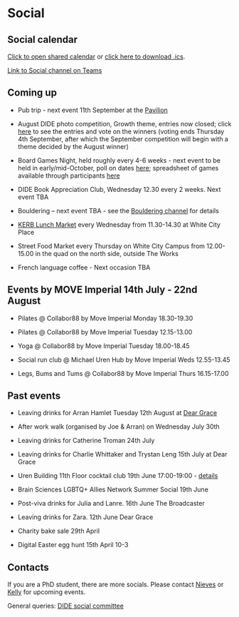 # Social

## Social calendar

[Click to open shared calendar](https://outlook.office365.com/owa/calendar/d3495141dd604a45b1a70bcec775574c@imperial.ac.uk/96f193142b4a41d9a6e4946634663c5817212224041536648077/calendar.html) or [click here to download .ics](https://outlook.office365.com/owa/calendar/d3495141dd604a45b1a70bcec775574c@imperial.ac.uk/96f193142b4a41d9a6e4946634663c5817212224041536648077/calendar.ics).

[Link to Social channel on Teams](https://teams.microsoft.com/l/channel/19%3Afe29e82660f74575a9d515de83d01afa%40thread.tacv2/Social?groupId=ba231111-1572-42ae-981e-c8bc7aa681ef&tenantId=2b897507-ee8c-4575-830b-4f8267c3d307)

## Coming up

* Pub trip - next event 11th September at the [Pavilion](https://www.greeneking.co.uk/pubs/greater-london/pavilion)

* August DIDE photo competition, Growth theme, entries now closed; click [here](https://teams.microsoft.com/l/message/19:fe29e82660f74575a9d515de83d01afa@thread.tacv2/1756716958832?tenantId=2b897507-ee8c-4575-830b-4f8267c3d307&groupId=ba231111-1572-42ae-981e-c8bc7aa681ef&parentMessageId=1756716958832&teamName=DIDE%20-%20WP&channelName=Social&createdTime=1756716958832) to see the entries and vote on the winners (voting ends Thursday 4th September, after which the September competition will begin with a theme decided by the August winner)

* Board Games Night, held roughly every 4-6 weeks - next event to be held in early/mid-October, poll on dates [here](https://teams.microsoft.com/l/message/19:fe29e82660f74575a9d515de83d01afa@thread.tacv2/1756469820701?tenantId=2b897507-ee8c-4575-830b-4f8267c3d307&groupId=ba231111-1572-42ae-981e-c8bc7aa681ef&parentMessageId=1756469820701&teamName=DIDE%20-%20WP&channelName=Social&createdTime=1756469820701); spreadsheet of games available through participants [here](https://docs.google.com/spreadsheets/d/1KcSc8wGN9Y1qARfjPfltCUhrkV-hwWd9eQHPt9BgX7k/edit?gid=388218102)

* DIDE Book Appreciation Club,  Wednesday 12.30 every 2 weeks. Next event TBA

* Bouldering – next event TBA - see the [Bouldering channel](https://teams.microsoft.com/l/channel/19%3Ac670ba9048344213b0736a2348a1e709%40thread.tacv2/Bouldering?groupId=ba231111-1572-42ae-981e-c8bc7aa681ef&tenantId=2b897507-ee8c-4575-830b-4f8267c3d307) for details

* [KERB Lunch Market](https://www.kerbfood.com/markets/white-city/) every Wednesday from 11.30-14.30 at White City Place

* Street Food Market every Thursday on White City Campus from 12.00-15.00 in the quad on the north side, outside The Works

* French language coffee - Next occasion TBA

## Events by MOVE Imperial 14th July - 22nd August

* Pilates @ Collabor88 by Move Imperial Monday 18.30-19.30 

* Pilates @ Collabor88 by Move Imperial Tuesday 12.15-13.00 

* Yoga @ Collabor88 by Move Imperial Tuesday 18.00-18.45 

* Social run club @ Michael Uren Hub by Move Imperial Weds 12.55-13.45 

* Legs, Bums and Tums @ Collabor88 by Move Imperial Thurs 16.15-17.00

## Past events

* Leaving drinks for Arran Hamlet Tuesday 12th August at [Dear Grace](https://www.deargracelondon.co.uk/)
  
* After work walk (organised by Joe & Arran) on Wednesday July 30th

* Leaving drinks for Catherine Troman 24th July

* Leaving drinks for Charlie Whittaker and Trystan Leng 15th July at Dear Grace

* Uren Building 11th Floor cocktail club 19th June 17:00-19:00 - [details](https://teams.microsoft.com/l/message/19:fe29e82660f74575a9d515de83d01afa@thread.tacv2/1749720102264?tenantId=2b897507-ee8c-4575-830b-4f8267c3d307&groupId=ba231111-1572-42ae-981e-c8bc7aa681ef&parentMessageId=1749720102264&teamName=DIDE%20-%20WP&channelName=Social&createdTime=1749720102264)

* Brain Sciences LGBTQ+ Allies Network Summer Social 19th June

* Post-viva drinks for Julia and Lanre. 16th June The Broadcaster

* Leaving drinks for Zara. 12th June Dear Grace

* Charity bake sale 29th April

* Digital Easter egg hunt 15th April 10-3

## Contacts

If you are a PhD student, there are more socials. Please contact [Nieves](mailto:n.derqui-fernandez@imperial.ac.uk) or [Kelly](mailto:k.mccain22@imperial.ac.uk) for upcoming events.

General queries: [DIDE social committee](mailto:dide-social@imperial.ac.uk)
